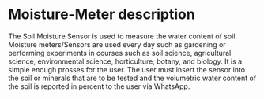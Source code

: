 # Moisture-Meter description
The Soil Moisture Sensor is used to measure the water content of soil. Moisture meters/Sensors are used every day such as gardening or performing experiments in courses such as soil science, agricultural science, environmental science, horticulture, botany, and biology. It is a simple enough prosses for the user. The user must insert the sensor into the soil or minerals that are to be tested and the volumetric water content of the soil is reported in percent to the user via WhatsApp. 
